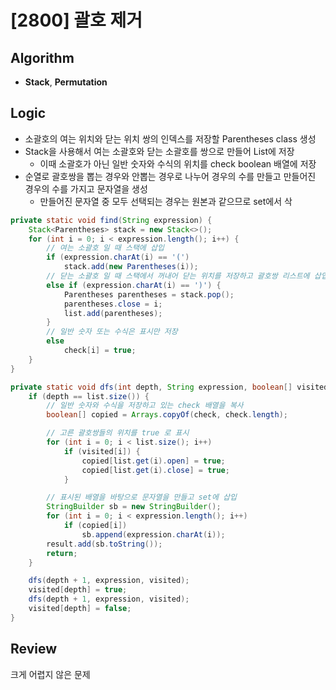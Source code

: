 # [2800] 괄호 제거
## Algorithm
- **Stack**, **Permutation**

## Logic
- 소괄호의 여는 위치와 닫는 위치 쌍의 인덱스를 저장할 Parentheses class 생성
- Stack을 사용해서 여는 소괄호와 닫는 소괄호를 쌍으로 만들어 List에 저장 
  - 이때 소괄호가 아닌 일반 숫자와 수식의 위치를 check boolean 배열에 저장
- 순열로 괄호쌍을 뽑는 경우와 안뽑는 경우로 나누어 경우의 수를 만들고 만들어진 경우의 수를 가지고 문자열을 생성
  - 만들어진 문자열 중 모두 선택되는 경우는 원본과 같으므로 set에서 삭 

```java
private static void find(String expression) {
    Stack<Parentheses> stack = new Stack<>();
    for (int i = 0; i < expression.length(); i++) {
        // 여는 소괄호 일 때 스택에 삽입
        if (expression.charAt(i) == '(')
            stack.add(new Parentheses(i));
        // 닫는 소괄호 일 때 스택에서 꺼내어 닫는 위치를 저장하고 괄호쌍 리스트에 삽입
        else if (expression.charAt(i) == ')') {
            Parentheses parentheses = stack.pop();
            parentheses.close = i;
            list.add(parentheses);
        }
        // 일반 숫자 또는 수식은 표시만 저장
        else
            check[i] = true;
    }
}

private static void dfs(int depth, String expression, boolean[] visited) {
    if (depth == list.size()) {
        // 일반 숫자와 수식을 저장하고 있는 check 배열을 복사
        boolean[] copied = Arrays.copyOf(check, check.length);

        // 고른 괄호쌍들의 위치를 true 로 표시
        for (int i = 0; i < list.size(); i++)
            if (visited[i]) {
                copied[list.get(i).open] = true;
                copied[list.get(i).close] = true;
            }

        // 표시된 배열을 바탕으로 문자열을 만들고 set에 삽입
        StringBuilder sb = new StringBuilder();
        for (int i = 0; i < expression.length(); i++)
            if (copied[i])
                sb.append(expression.charAt(i));
        result.add(sb.toString());
        return;
    }

    dfs(depth + 1, expression, visited);
    visited[depth] = true;
    dfs(depth + 1, expression, visited);
    visited[depth] = false;
}
```

## Review
크게 어렵지 않은 문제